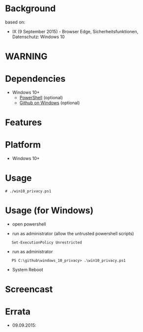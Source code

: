 
Background
==========
based on:
* IX (9 September 2015) - Browser Edge, Sicherheitsfunktionen, Datenschutz: Windows 10

WARNING
=======

Dependencies
============
* Windows 10+
   * [PowerShell](https://www.microsoft.com/en-us/download/details.aspx?id=34595) (optional)
   * [Github on Windows](https://windows.github.com/) (optional)

Features
========

Platform
========
* Windows 10+

Usage
=====
    # ./win10_privacy.ps1

Usage (for Windows)
===================
* open powershell

* run as administrator (allow the untrusted powershell scripts)
```
   Set-ExecutionPolicy Unrestricted
```

* run as administrator
```
   PS C:\github\windows_10_privacy> .\win10_privacy.ps1
```

* System Reboot

Screencast
==========

Errata
======
* 09.09.2015:
```
```

